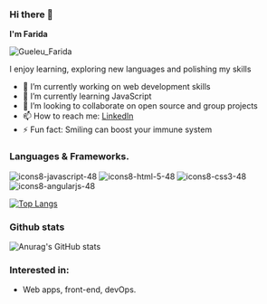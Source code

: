 ### Hi there 👋


**I'm Farida** 
<!--is a ✨ _special_ ✨ repository because its `README.md` (this file) appears on your GitHub profile.-->
![Gueleu_Farida](https://user-images.githubusercontent.com/23447217/215243217-4b5ca097-ce53-40da-9b2a-1a724ffba6cf.png)






I enjoy learning, exploring new languages and polishing my skills 

- 🔭 I’m currently working on web development skills
- 🌱 I’m currently learning JavaScript
- 👯 I’m looking to collaborate on open source and group projects <!-- - 🤔 I’m looking for help with ... --> <!-- - 💬 Ask me about ... -->
- 📫 How to reach me: [LinkedIn](https://www.linkedin.com/in/farida-gueleu/) <!-- - 😄 Pronouns: ... -->
- ⚡ Fun fact: Smiling can boost your immune system

### Languages & Frameworks.
![icons8-javascript-48](https://user-images.githubusercontent.com/23447217/215258025-be054b31-f111-4c3d-8604-c8efac4d6d9e.png)
![icons8-html-5-48](https://user-images.githubusercontent.com/23447217/215258099-b198b78d-097e-4b42-ba68-8b25390ece63.png)
![icons8-css3-48](https://user-images.githubusercontent.com/23447217/215258114-bb82fe53-c2b6-4982-b6ce-3e059d22d9f7.png)
![icons8-angularjs-48](https://user-images.githubusercontent.com/23447217/215257974-f7da6254-329d-415a-956f-5018f6f939a4.png)

[![Top Langs](https://github-readme-stats.vercel.app/api/top-langs/?username=SFarida)](https://github.com/anuraghazra/github-readme-stats)


### Github stats
![Anurag's GitHub stats](https://github-readme-stats.vercel.app/api?username=SFarida&count_private=true&show_icons=true&theme=tokyonight)

### Interested in:
- Web apps, front-end, devOps.

<!--
#### Pinned
Portfolio is a mobile friendly website which was built with mobile-first approach.

[![Dev.to](https://github-readme-stats.vercel.app/api/pin/?username=SFarida&repo=portfolio)](https://github.com/SFarida/portfolio)
-->


